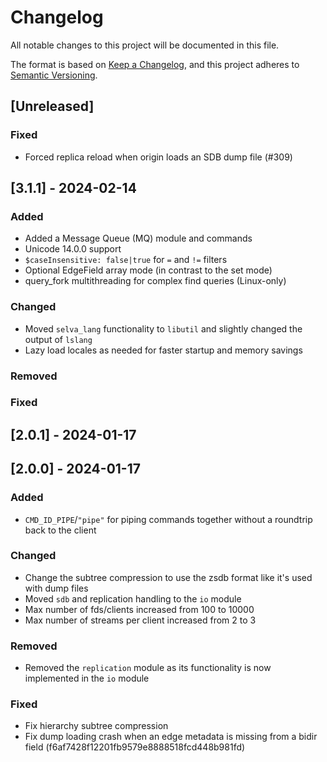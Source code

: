 # Changelog

All notable changes to this project will be documented in this file.

The format is based on [Keep a Changelog](https://keepachangelog.com/en/1.0.0/),
and this project adheres to [Semantic Versioning](https://semver.org/spec/v2.0.0.html).

## [Unreleased]

### Fixed

- Forced replica reload when origin loads an SDB dump file (#309)

## [3.1.1] - 2024-02-14

### Added

- Added a Message Queue (MQ) module and commands
- Unicode 14.0.0 support
- `$caseInsensitive: false|true` for `=` and `!=` filters
- Optional EdgeField array mode (in contrast to the set mode)
- query\_fork multithreading for complex find queries (Linux-only)

### Changed

- Moved `selva_lang` functionality to `libutil` and slightly changed the output of `lslang`
- Lazy load locales as needed for faster startup and memory savings

### Removed

### Fixed

## [2.0.1] - 2024-01-17

## [2.0.0] - 2024-01-17

### Added

- `CMD_ID_PIPE`/`"pipe"` for piping commands together without a roundtrip back to the client

### Changed

- Change the subtree compression to use the zsdb format like it's used with dump files
- Moved `sdb` and replication handling to the `io` module
- Max number of fds/clients increased from 100 to 10000
- Max number of streams per client increased from 2 to 3

### Removed

- Removed the `replication` module as its functionality is now implemented in the `io` module

### Fixed

- Fix hierarchy subtree compression
- Fix dump loading crash when an edge metadata is missing from a bidir field (f6af7428f12201fb9579e8888518fcd448b981fd)

